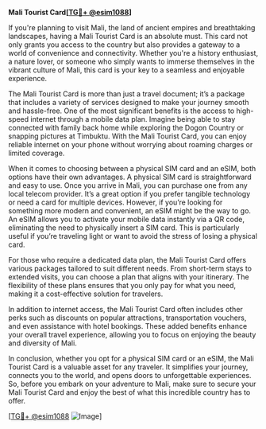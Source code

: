 **Mali Tourist Card[[TG💪+ @esim1088](https://t.me/s/esim1088)]**

If you're planning to visit Mali, the land of ancient empires and breathtaking landscapes, having a Mali Tourist Card is an absolute must. This card not only grants you access to the country but also provides a gateway to a world of convenience and connectivity. Whether you're a history enthusiast, a nature lover, or someone who simply wants to immerse themselves in the vibrant culture of Mali, this card is your key to a seamless and enjoyable experience.

The Mali Tourist Card is more than just a travel document; it’s a package that includes a variety of services designed to make your journey smooth and hassle-free. One of the most significant benefits is the access to high-speed internet through a mobile data plan. Imagine being able to stay connected with family back home while exploring the Dogon Country or snapping pictures at Timbuktu. With the Mali Tourist Card, you can enjoy reliable internet on your phone without worrying about roaming charges or limited coverage.

When it comes to choosing between a physical SIM card and an eSIM, both options have their own advantages. A physical SIM card is straightforward and easy to use. Once you arrive in Mali, you can purchase one from any local telecom provider. It’s a great option if you prefer tangible technology or need a card for multiple devices. However, if you’re looking for something more modern and convenient, an eSIM might be the way to go. An eSIM allows you to activate your mobile data instantly via a QR code, eliminating the need to physically insert a SIM card. This is particularly useful if you’re traveling light or want to avoid the stress of losing a physical card.

For those who require a dedicated data plan, the Mali Tourist Card offers various packages tailored to suit different needs. From short-term stays to extended visits, you can choose a plan that aligns with your itinerary. The flexibility of these plans ensures that you only pay for what you need, making it a cost-effective solution for travelers.

In addition to internet access, the Mali Tourist Card often includes other perks such as discounts on popular attractions, transportation vouchers, and even assistance with hotel bookings. These added benefits enhance your overall travel experience, allowing you to focus on enjoying the beauty and diversity of Mali.

In conclusion, whether you opt for a physical SIM card or an eSIM, the Mali Tourist Card is a valuable asset for any traveler. It simplifies your journey, connects you to the world, and opens doors to unforgettable experiences. So, before you embark on your adventure to Mali, make sure to secure your Mali Tourist Card and enjoy the best of what this incredible country has to offer. 

[[TG💪+ @esim1088](https://t.me/s/esim1088) ![Image](https://i.postimg.cc/Y0z9fWf4/image.png)]